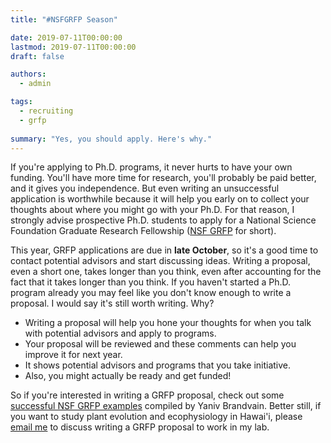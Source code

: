 ```yaml
---
title: "#NSFGRFP Season"

date: 2019-07-11T00:00:00
lastmod: 2019-07-11T00:00:00
draft: false

authors:
  - admin

tags: 
  - recruiting
  - grfp
  
summary: "Yes, you should apply. Here's why."
---
```


If you're applying to Ph.D. programs, it never hurts to have your own funding. You'll have more time for research, you'll probably be paid better, and it gives you independence. But even writing an unsuccessful application is worthwhile because it will help you early on to collect your thoughts about where you might go with your Ph.D. For that reason, I strongly advise prospective Ph.D. students to apply for a National Science Foundation Graduate Research Fellowship ([NSF GRFP](https://www.nsfgrfp.org) for short). 

This year, GRFP applications are due in **late October**, so it's a good time to contact potential advisors and start discussing ideas. Writing a proposal, even a short one, takes longer than you think, even after accounting for the fact that it takes longer than you think. If you haven't started a Ph.D. program already you may feel like you don't know enough to write a proposal. I would say it's still worth writing. Why?

- Writing a proposal will help you hone your thoughts for when you talk with potential advisors and apply to programs.
- Your proposal will be reviewed and these comments can help you improve it for next year.
- It shows potential advisors and programs that you take initiative.
- Also, you might actually be ready and get funded!

So if you're interested in writing a GRFP proposal, check out some [successful NSF GRFP examples](https://github.com/ybrandvain/GRFP) compiled by Yaniv Brandvain. Better still, if you want to study plant evolution and ecophysiology in Hawai'i, please [email me](mailto:cdmuir@hawaii.edu) to discuss writing a GRFP proposal to work in my lab.
